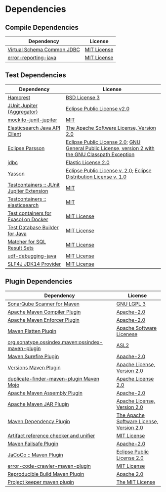 <!-- @formatter:off -->
# Dependencies

## Compile Dependencies

| Dependency                      | License          |
| ------------------------------- | ---------------- |
| [Virtual Schema Common JDBC][0] | [MIT License][1] |
| [error-reporting-java][2]       | [MIT License][3] |

## Test Dependencies

| Dependency                                      | License                                                                                                        |
| ----------------------------------------------- | -------------------------------------------------------------------------------------------------------------- |
| [Hamcrest][4]                                   | [BSD License 3][5]                                                                                             |
| [JUnit Jupiter (Aggregator)][6]                 | [Eclipse Public License v2.0][7]                                                                               |
| [mockito-junit-jupiter][8]                      | [MIT][9]                                                                                                       |
| [Elasticsearch Java API Client][10]             | [The Apache Software License, Version 2.0][11]                                                                 |
| [Eclipse Parsson][12]                           | [Eclipse Public License 2.0][13]; [GNU General Public License, version 2 with the GNU Classpath Exception][14] |
| [jdbc][15]                                      | [Elastic License 2.0][16]                                                                                      |
| [Yasson][17]                                    | [Eclipse Public License v. 2.0][18]; [Eclipse Distribution License v. 1.0][19]                                 |
| [Testcontainers :: JUnit Jupiter Extension][20] | [MIT][21]                                                                                                      |
| [Testcontainers :: elasticsearch][20]           | [MIT][21]                                                                                                      |
| [Test containers for Exasol on Docker][22]      | [MIT License][23]                                                                                              |
| [Test Database Builder for Java][24]            | [MIT License][25]                                                                                              |
| [Matcher for SQL Result Sets][26]               | [MIT License][27]                                                                                              |
| [udf-debugging-java][28]                        | [MIT License][29]                                                                                              |
| [SLF4J JDK14 Provider][30]                      | [MIT License][31]                                                                                              |

## Plugin Dependencies

| Dependency                                              | License                                        |
| ------------------------------------------------------- | ---------------------------------------------- |
| [SonarQube Scanner for Maven][32]                       | [GNU LGPL 3][33]                               |
| [Apache Maven Compiler Plugin][34]                      | [Apache-2.0][11]                               |
| [Apache Maven Enforcer Plugin][35]                      | [Apache-2.0][11]                               |
| [Maven Flatten Plugin][36]                              | [Apache Software Licenese][11]                 |
| [org.sonatype.ossindex.maven:ossindex-maven-plugin][37] | [ASL2][38]                                     |
| [Maven Surefire Plugin][39]                             | [Apache-2.0][11]                               |
| [Versions Maven Plugin][40]                             | [Apache License, Version 2.0][11]              |
| [duplicate-finder-maven-plugin Maven Mojo][41]          | [Apache License 2.0][42]                       |
| [Apache Maven Assembly Plugin][43]                      | [Apache-2.0][11]                               |
| [Apache Maven JAR Plugin][44]                           | [Apache License, Version 2.0][11]              |
| [Maven Dependency Plugin][45]                           | [The Apache Software License, Version 2.0][38] |
| [Artifact reference checker and unifier][46]            | [MIT License][47]                              |
| [Maven Failsafe Plugin][48]                             | [Apache-2.0][11]                               |
| [JaCoCo :: Maven Plugin][49]                            | [Eclipse Public License 2.0][50]               |
| [error-code-crawler-maven-plugin][51]                   | [MIT License][52]                              |
| [Reproducible Build Maven Plugin][53]                   | [Apache 2.0][38]                               |
| [Project keeper maven plugin][54]                       | [The MIT License][55]                          |

[0]: https://github.com/exasol/virtual-schema-common-jdbc/
[1]: https://github.com/exasol/virtual-schema-common-jdbc/blob/main/LICENSE
[2]: https://github.com/exasol/error-reporting-java/
[3]: https://github.com/exasol/error-reporting-java/blob/main/LICENSE
[4]: http://hamcrest.org/JavaHamcrest/
[5]: http://opensource.org/licenses/BSD-3-Clause
[6]: https://junit.org/junit5/
[7]: https://www.eclipse.org/legal/epl-v20.html
[8]: https://github.com/mockito/mockito
[9]: https://opensource.org/licenses/MIT
[10]: https://github.com/elastic/elasticsearch-java/
[11]: https://www.apache.org/licenses/LICENSE-2.0.txt
[12]: https://github.com/eclipse-ee4j/parsson
[13]: https://projects.eclipse.org/license/epl-2.0
[14]: https://projects.eclipse.org/license/secondary-gpl-2.0-cp
[15]: https://github.com/elastic/elasticsearch
[16]: https://raw.githubusercontent.com/elastic/elasticsearch/v8.11.1/licenses/ELASTIC-LICENSE-2.0.txt
[17]: https://projects.eclipse.org/projects/ee4j.yasson
[18]: http://www.eclipse.org/legal/epl-v20.html
[19]: http://www.eclipse.org/org/documents/edl-v10.php
[20]: https://java.testcontainers.org
[21]: http://opensource.org/licenses/MIT
[22]: https://github.com/exasol/exasol-testcontainers/
[23]: https://github.com/exasol/exasol-testcontainers/blob/main/LICENSE
[24]: https://github.com/exasol/test-db-builder-java/
[25]: https://github.com/exasol/test-db-builder-java/blob/main/LICENSE
[26]: https://github.com/exasol/hamcrest-resultset-matcher/
[27]: https://github.com/exasol/hamcrest-resultset-matcher/blob/main/LICENSE
[28]: https://github.com/exasol/udf-debugging-java/
[29]: https://github.com/exasol/udf-debugging-java/blob/main/LICENSE
[30]: http://www.slf4j.org
[31]: http://www.opensource.org/licenses/mit-license.php
[32]: http://sonarsource.github.io/sonar-scanner-maven/
[33]: http://www.gnu.org/licenses/lgpl.txt
[34]: https://maven.apache.org/plugins/maven-compiler-plugin/
[35]: https://maven.apache.org/enforcer/maven-enforcer-plugin/
[36]: https://www.mojohaus.org/flatten-maven-plugin/
[37]: https://sonatype.github.io/ossindex-maven/maven-plugin/
[38]: http://www.apache.org/licenses/LICENSE-2.0.txt
[39]: https://maven.apache.org/surefire/maven-surefire-plugin/
[40]: https://www.mojohaus.org/versions/versions-maven-plugin/
[41]: https://basepom.github.io/duplicate-finder-maven-plugin
[42]: http://www.apache.org/licenses/LICENSE-2.0.html
[43]: https://maven.apache.org/plugins/maven-assembly-plugin/
[44]: https://maven.apache.org/plugins/maven-jar-plugin/
[45]: http://maven.apache.org/plugins/maven-dependency-plugin/
[46]: https://github.com/exasol/artifact-reference-checker-maven-plugin/
[47]: https://github.com/exasol/artifact-reference-checker-maven-plugin/blob/main/LICENSE
[48]: https://maven.apache.org/surefire/maven-failsafe-plugin/
[49]: https://www.jacoco.org/jacoco/trunk/doc/maven.html
[50]: https://www.eclipse.org/legal/epl-2.0/
[51]: https://github.com/exasol/error-code-crawler-maven-plugin/
[52]: https://github.com/exasol/error-code-crawler-maven-plugin/blob/main/LICENSE
[53]: http://zlika.github.io/reproducible-build-maven-plugin
[54]: https://github.com/exasol/project-keeper/
[55]: https://github.com/exasol/project-keeper/blob/main/LICENSE

